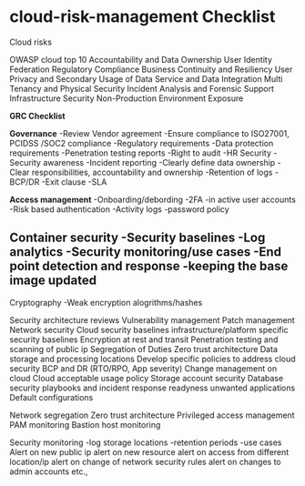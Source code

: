 # cloud-risk-management Checklist


 Cloud risks
 
OWASP cloud top 10
 Accountability and Data Ownership
 User Identity Federation
 Regulatory Compliance
 Business Continuity and Resiliency
 User Privacy and Secondary Usage of Data
 Service and Data Integration
 Multi Tenancy and Physical Security
 Incident Analysis and Forensic Support
 Infrastructure Security
 Non-Production Environment Exposure

**GRC Checklist**

**Governance**
-Review Vendor agreement
-Ensure compliance to ISO27001, PCIDSS /SOC2 compliance
-Regulatory requirements
-Data protection requirements
-Penetration testing reports
-Right to audit
-HR Security
-Security awareness
-Incident reporting
-Clearly define data ownership
-Clear responsibilities, accountability and ownership 
-Retention of logs
-BCP/DR
-Exit clause
-SLA

**Access management**
-Onboarding/debording
-2FA
-in active user accounts
-Risk based authentication
-Activity logs
-password policy

**Container security**
-Security baselines
-Log analytics
-Security monitoring/use cases
-End point detection and response
-keeping the base image updated
-

Cryptography
-Weak encryption alogrithms/hashes

Security architecture reviews
Vulnerability management
Patch management
Network security
Cloud security baselines
infrastructure/platform specific security baselines
Encryption at rest and transit
Penetration testing and scanning of public ip
Segregation of Duties
Zero trust architecture
Data storage and processing locations
Develop specific policies to address cloud security
BCP and DR (RTO/RPO, App severity)
Change management on cloud
Cloud acceptable usage policy
Storage account security
Database security
playbooks and incident response readyness
unwanted applications
Default configurations

Network segregation
Zero trust architecture 
Privileged access management
PAM monitoring
Bastion host monitoring

Security monitoring
-log storage locations
-retention periods
-use cases
	Alert on new public ip
	alert on new resource
	alert on access from different location/ip
	alert on change of network security rules
	alert on changes to admin accounts
	etc.,
	




